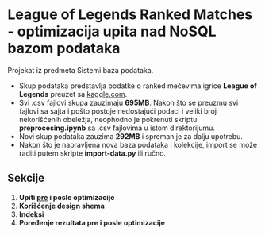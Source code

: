 # League of Legends Ranked Matches - optimizacija upita nad NoSQL bazom podataka
Projekat iz predmeta Sistemi baza podataka.  
- Skup podataka predstavlja podatke o ranked mečevima igrice **League of Legends** preuzet sa [kaggle.com](https://www.kaggle.com/datasets/paololol/league-of-legends-ranked-matches/data).  
- Svi .csv fajlovi skupa zauzimaju **695MB**. Nakon što se preuzmu svi fajlovi sa sajta i pošto postoje nedostajući podaci i veliki broj nekorišćenih obeležja, neophodno je pokrenuti skriptu **preprocesing.ipynb** sa .csv fajlovima u istom direktorijumu.  
- Novi skup podataka zauzima **292MB** i spreman je za dalju upotrebu.  
- Nakon što je napravljena nova baza podataka i kolekcije, import se može raditi putem skripte **import-data.py** ili ručno.  

## Sekcije
1. **Upiti [pre](https://github.com/andjela-r/SBP-MongoDB/blob/main/v1-part1.md) i posle optimizacije**
2. **Korišćenje design shema**
3. **Indeksi**
4. **Poređenje rezultata pre i posle optimizacije**
